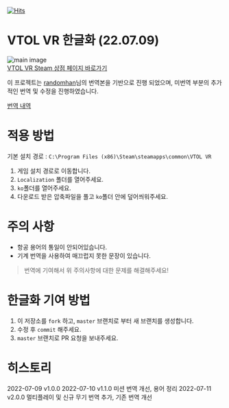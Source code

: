 [![Hits](https://hits.seeyoufarm.com/api/count/incr/badge.svg?url=https%3A%2F%2Fgithub.com%2Fthyoondev%2FVTOL-VR-Korean-Localization&count_bg=%2379C83D&title_bg=%23555555&icon=&icon_color=%23E7E7E7&title=hits&edge_flat=false)](https://hits.seeyoufarm.com)

# VTOL VR 한글화 (22.07.09)

![main image](https://user-images.githubusercontent.com/64685759/178081480-ae379512-0a0b-4694-8803-63753f3c07c9.jpg)  
[VTOL VR Steam 상점 페이지 바로가기](https://store.steampowered.com/app/667970/VTOL_VR)

이 프로젝트는 [randomhan](https://steamcommunity.com/id/cycitic2hr/recommended/667970?snr=1_5_9__402)님의 번역본을 기반으로 진행 되었으며, 미번역 부분의 추가적인 번역 및 수정을 진행하였습니다.

[번역 내역](https://github.com/thyoondev/VTOL-VR-Korean-Localization/commit/9e60a3eb3da0c5606b8009ae607001b77477e431)

# 적용 방법

기본 설치 경로 : `C:\Program Files (x86)\Steam\steamapps\common\VTOL VR`

1. 게임 설치 경로로 이동합니다.
2. `Localization` 폴더를 열어주세요.
3. `ko`폴더를 열어주세요.
4. 다운로드 받은 압축파일을 풀고 `ko`폴더 안에 덮어씌워주세요.

# 주의 사항

- 항공 용어의 통일이 안되어있습니다.
- 기계 번역을 사용하여 매끄럽지 못한 문장이 있습니다.

> 번역에 기여해서 위 주의사항에 대한 문제를 해결해주세요!

# 한글화 기여 방법

1. 이 저장소를 `fork` 하고, `master` 브랜치로 부터 새 브랜치를 생성합니다.
2. 수정 후 `commit` 해주세요.
3. `master` 브랜치로 PR 요청을 보내주세요.

# 히스토리

2022-07-09 v1.0.0
2022-07-10 v1.1.0 미션 번역 개선, 용어 정리
2022-07-11 v2.0.0 멀티플레이 및 신규 무기 번역 추가, 기존 번역 개선
